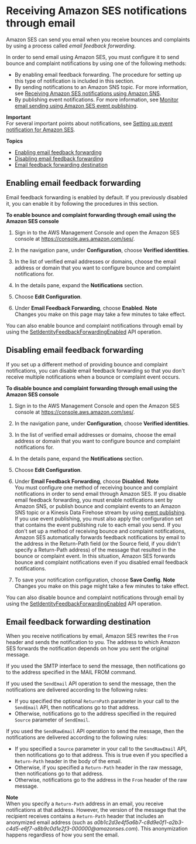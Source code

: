 # Receiving Amazon SES notifications through email<a name="monitor-sending-activity-using-notifications-email"></a>

Amazon SES can send you email when you receive bounces and complaints by using a process called *email feedback forwarding*\.

In order to send email using Amazon SES, you must configure it to send bounce and complaint notifications by using one of the following methods:
+ By enabling email feedback forwarding\. The procedure for setting up this type of notification is included in this section\.
+ By sending notifications to an Amazon SNS topic\. For more information, see [Receiving Amazon SES notifications using Amazon SNS](monitor-sending-activity-using-notifications-sns.md)\.
+ By publishing event notifications\. For more information, see [Monitor email sending using Amazon SES event publishing](monitor-using-event-publishing.md)\.

**Important**  
For several important points about notifications, see [Setting up event notification for Amazon SES](monitor-sending-activity-using-notifications.md)\.

**Topics**
+ [Enabling email feedback forwarding](#monitor-sending-activity-using-notifications-email-enabling)
+ [Disabling email feedback forwarding](#monitor-sending-activity-using-notifications-email-disabling)
+ [Email feedback forwarding destination](#monitor-sending-activity-using-notifications-email-destination)

## Enabling email feedback forwarding<a name="monitor-sending-activity-using-notifications-email-enabling"></a>

Email feedback forwarding is enabled by default\. If you previously disabled it, you can enable it by following the procedures in this section\.

**To enable bounce and complaint forwarding through email using the Amazon SES console**

1. Sign in to the AWS Management Console and open the Amazon SES console at [https://console\.aws\.amazon\.com/ses/](https://console.aws.amazon.com/ses/)\.

1. In the navigation pane, under **Configuration**, choose **Verified identities**\.

1. In the list of verified email addresses or domains, choose the email address or domain that you want to configure bounce and complaint notifications for\.

1. In the details pane, expand the **Notifications** section\.

1. Choose **Edit Configuration**\.

1. Under **Email Feedback Forwarding**, choose **Enabled**\.
**Note**  
Changes you make on this page may take a few minutes to take effect\.

You can also enable bounce and complaint notifications through email by using the [ SetIdentityFeedbackForwardingEnabled](https://docs.aws.amazon.com/ses/latest/APIReference/API_SetIdentityFeedbackForwardingEnabled.html) API operation\.

## Disabling email feedback forwarding<a name="monitor-sending-activity-using-notifications-email-disabling"></a>

If you set up a different method of providing bounce and complaint notifications, you can disable email feedback forwarding so that you don't receive multiple notifications when a bounce or complaint event occurs\.

**To disable bounce and complaint forwarding through email using the Amazon SES console**

1. Sign in to the AWS Management Console and open the Amazon SES console at [https://console\.aws\.amazon\.com/ses/](https://console.aws.amazon.com/ses/)\.

1. In the navigation pane, under **Configuration**, choose **Verified identities**\.

1. In the list of verified email addresses or domains, choose the email address or domain that you want to configure bounce and complaint notifications for\.

1. In the details pane, expand the **Notifications** section\.

1. Choose **Edit Configuration**\.

1. Under **Email Feedback Forwarding**, choose **Disabled**\.
**Note**  
You must configure one method of receiving bounce and complaint notifications in order to send email through Amazon SES\. If you disable email feedback forwarding, you must enable notifications sent by Amazon SNS, or publish bounce and complaint events to an Amazon SNS topic or a Kinesis Data Firehose stream by using [event publishing](monitor-using-event-publishing.md)\. If you use event publishing, you must also apply the configuration set that contains the event publishing rule to each email you send\. If you don't set up a method of receiving bounce and complaint notifications, Amazon SES automatically forwards feedback notifications by email to the address in the Return\-Path field \(or the Source field, if you didn't specify a Return\-Path address\) of the message that resulted in the bounce or complaint event\. In this situation, Amazon SES forwards bounce and complaint notifications even if you disabled email feedback notifications\.

1. To save your notification configuration, choose **Save Config**\.
**Note**  
Changes you make on this page might take a few minutes to take effect\.

You can also disable bounce and complaint notifications through email by using the [SetIdentityFeedbackForwardingEnabled](https://docs.aws.amazon.com/ses/latest/APIReference/API_SetIdentityFeedbackForwardingEnabled.html) API operation\. 

## Email feedback forwarding destination<a name="monitor-sending-activity-using-notifications-email-destination"></a>

When you receive notifications by email, Amazon SES rewrites the `From` header and sends the notification to you\. The address to which Amazon SES forwards the notification depends on how you sent the original message\.

If you used the SMTP interface to send the message, then notifications go to the address specified in the MAIL FROM command\.

If you used the `SendEmail` API operation to send the message, then the notifications are delivered according to the following rules:
+ If you specified the optional `ReturnPath` parameter in your call to the `SendEmail` API, then notifications go to that address\.
+ Otherwise, notifications go to the address specified in the required `Source` parameter of `SendEmail`\.

If you used the `SendRawEmail` API operation to send the message, then the notifications are delivered according to the following rules:
+ If you specified a `Source` parameter in your call to the `SendRawEmail` API, then notifications go to that address\. This is true even if you specified a `Return-Path` header in the body of the email\.
+ Otherwise, if you specified a `Return-Path` header in the raw message, then notifications go to that address\.
+ Otherwise, notifications go to the address in the `From` header of the raw message\.

**Note**  
When you specify a `Return-Path` address in an email, you receive notifications at that address\. However, the version of the message that the recipient receives contains a `Return-Path` header that includes an anonymized email address \(such as *a0b1c2d3e4f5a6b7\-c8d9e0f1\-a2b3\-c4d5\-e6f7\-a8b9c0d1e2f3\-000000@amazonses\.com*\)\. This anonymization happens regardless of how you sent the email\.